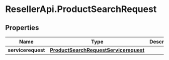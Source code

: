 # ResellerApi.ProductSearchRequest

## Properties

Name | Type | Description | Notes
------------ | ------------- | ------------- | -------------
**servicerequest** | [**ProductSearchRequestServicerequest**](ProductSearchRequestServicerequest.md) |  | [optional] 


